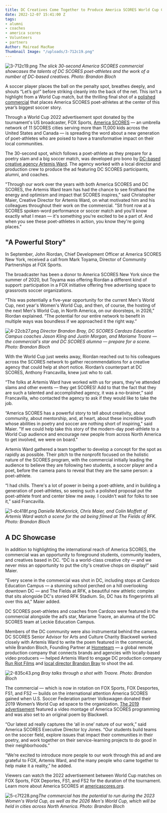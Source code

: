```yaml
---
title: DC Creatives Come Together to Produce America SCORES World Cup Commercial
date: 2022-12-07 15:41:00 Z
tags:
- alumni
- coaches
- america scores
- Volunteers
- partners
Author: Mairead MacRae
Thumbnail Image: "/uploads/3-712c19.png"
---
```


![3-712c19.png](/uploads/3-712c19.png)
*The slick 30-second America SCORES commercial showcases the talents of DC SCORES poet-athletes and the work of a number of DC-based creatives. Photo: Brandon Bloch*

A soccer player places the ball on the penalty spot, breathes deeply, and shouts “Let’s go!” before striking cleanly into the back of the net. This isn’t a highlight from a World Cup match, but the thrilling final shot of a [polished commercial](https://www.youtube.com/watch?v=UxKmUXo8u_g) that places America SCORES poet-athletes at the center of this year’s biggest soccer story.

Through a World Cup 2022 advertisement spot donated by the tournament's US broadcaster, FOX Sports, [America SCORES](https://www.americascores.org/) — an umbrella network of 11 SCORES cities serving more than 11,000 kids across the United States and Canada — is spreading the word about a new generation of poet-athletes who are poised to have a transformative impact on their local communities.

The 30-second spot, which follows a poet-athlete as they prepare for a poetry slam and a big soccer match, was developed pro bono by [DC-based creative agency Artemis Ward](https://artemisward.com/). The agency worked with a local director and production crew to produce the ad featuring DC SCORES participants, alumni, and coaches.

"Through our work over the years with both America SCORES and DC SCORES, the Artemis Ward team has had the chance to see firsthand the energy and optimism and impact that SCORES inspires," said Christopher Maier, Creative Director for Artemis Ward, on what motivated him and his colleagues throughout their work on the commercial. "Sit front row at a SCORES spoken-word performance or soccer match and you'll know exactly what I mean — it's something you're excited to be a part of. And when you see these poet-athletes in action, you know they're going places."

## "A Powerful Story"

In September, John Riordan, Chief Development Officer at America SCORES New York, received a call from Mark Toyama, Director of Community Partnerships at FOX Sports.

The broadcaster has been a donor to America SCORES New York since the summer of 2020, but Toyama was offering Riordan a different kind of support: participation in a FOX initiative offering free advertising space to grassroots soccer organizations.

“This was potentially a five-year opportunity for the current Men's World Cup, next year's Women's World Cup, and then, of course, the hosting of the next Men's World Cup, in North America, on our doorsteps, in 2026,” Riordan explained. “The potential for our entire network to benefit in multiple ways was boundless if we approached it the right way.”

![4-22cb27.png](/uploads/4-22cb27.png)
*Director Brandon Bray, DC SCORES Cardozo Education Campus coaches Jason Kling and Justin Morgan, and Mariame Traore — the commercial's star and DC SCORES alumna — prepare for a scene. Photo: Brandon Bloch*

With the World Cup just weeks away, Riordan reached out to his colleagues across the SCORES network to gather recommendations for a creative agency that could help at short notice. Riordan’s counterpart at DC SCORES, Anthony Francavilla, knew just who to call.

“The folks at Artemis Ward have worked with us for years, they’ve attended slams and other events — they get SCORES! Add to that the fact that they are such a talented and accomplished agency, it was a no-brainer,” said Francavilla, who contacted the agency to ask if they would like to take the job.

“America SCORES has a powerful story to tell about creativity, about community, about mentorship, and, at heart, about these incredible youth whose abilities in poetry and soccer are nothing short of inspiring," said Maier. "If we could help take this story of the modern-day poet-athlete to a World Cup audience and encourage new people from across North America to get involved, we were on board."

Artemis Ward gathered a team together to develop a concept for the spot as rapidly as possible. Their pitch to the nonprofit focused on the holistic nature of the SCORES program, with the commercial initially leading the audience to believe they are following two students, a soccer player and a poet, before the camera pans to reveal that they are the same person: a poet-athlete.

“I had chills. There's a lot of power in being a poet-athlete, and in building a generation of poet-athletes, so seeing such a polished proposal put the poet-athlete front and center blew me away. I couldn't wait for folks to see it,” said Francavilla.

![1-dc418f.png](/uploads/1-dc418f.png)
*Danielle McKenrick, Chris Maier, and Colin Moffett of Artemis Ward watch a scene for the ad being filmed at The Fields of RFK. Photo: Brandon Bloch*

## A DC Showcase

In addition to highlighting the international reach of America SCORES, the commercial was an opportunity to foreground students, community leaders, and creatives based in DC. “DC is a world-class creative city — and we never miss an opportunity to put the city's creative chops on display!” said Maier.

"Every scene in the commercial was shot in DC, including stops at Cardozo Education Campus — a stunning school perched on a hill overlooking downtown DC — and The Fields at RFK, a beautiful new athletic complex that sits alongside DC's storied RFK Stadium. So, DC has its fingerprints all over this ad," Maier added.

DC SCORES poet-athletes and coaches from Cardozo were featured in the commercial alongside the ad’s star, Mariame Traore, an alumna of the DC SCORES team at Leckie Education Campus.

Members of the DC community were also instrumental behind the camera. DC SCORES Senior Advisor for Arts and Culture Charity Blackwell worked closely with Artemis Ward to write the poem featured in the commercial, while Brandon Bloch, Founding Partner at [Hometeam](https://wearehometeam.com/our-work) — a global remote production company that connects brands and agencies with locally-based video producers — helped Artemis Ward to engage DC production company [Run Riot Films](http://www.runriotfilms.com/) and [local director Brandon Bray](http://decade.is/) to shoot the ad.

![2-835c43.png](/uploads/2-835c43.png)
*Bray talks through a shot with Traore. Photo: Brandon Bloch*

The commercial — which is now in rotation on FOX Sports, FOX Desportes, FS1, and FS2 — builds on the international attention America SCORES gained when U.S. Soccer Federation partner Volkswagen donated their 2019 Women’s World Cup ad space to the organization. [The 2019 advertisement](https://www.youtube.com/watch?v=CkXahQmlXow) featured a video montage of America SCORES programming and was also set to an original poem by Blackwell.

“Our latest ad really captures the ‘all in one’ nature of our work,” said America SCORES Executive Director Icy Jones. “Our students build teams on the soccer field, explore issues that impact their communities in their poetry, and work together on their service-learning projects to do good in their neighborhoods.”

“We’re excited to introduce more people to our work through this ad and are grateful to FOX, Artemis Ward, and the many people who came together to help make it a reality,” he added.

Viewers can watch the 2022 advertisement between World Cup matches on FOX Sports, FOX Deportes, FS1, and FS2 for the duration of the tournament. Learn more about America SCORES at [americascores.org](https://www.americascores.org/).

![5-c7f228.png](/uploads/5-c7f228.png)*The commercial has the potential to run during the 2023 Women's World Cup, as well as the 2026 Men's World Cup, which will be held in cities across North America. Photo: Brandon Bloch*
